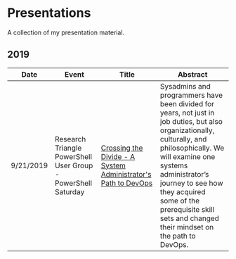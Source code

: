 # Presentations

A collection of my presentation material.

## 2019

| Date | Event | Title | Abstract |
|---|---|---|---|
| 9/21/2019 | Research Triangle PowerShell User Group - PowerShell Saturday | [Crossing the Divide - A System Administrator's Path to DevOps][1] | Sysadmins and programmers have been divided for years, not just in job duties, but also organizationally, culturally, and philosophically. We will examine one systems administrator’s journey to see how they acquired some of the prerequisite skill sets and changed their mindset on the path to DevOps. |

[1]:2019/RTPSUG-PSSaturday/
